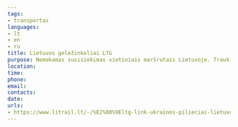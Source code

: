 ```yaml
---
tags:
- transportas
languages:
- lt
- en
- ru
title: Lietuvos geležinkeliai LTG
purpose: Nemokamas susisiekimas vietiniais maršrutais Lietuvoje. Traukiniuose arba bilietų kasose pateikti Ukrainos pasą ar asmens tapatybės kortelę, vaikams – gimimo liudijimą.
location: 
time: 
phone: 
email: 
contacts: 
date: 
urls:
- https://www.litrail.lt/-/%E2%80%9Eltg-link-ukrainos-pilieciai-lietuvoje-traukiniais-gales-vykti-nemokamai
---
```

